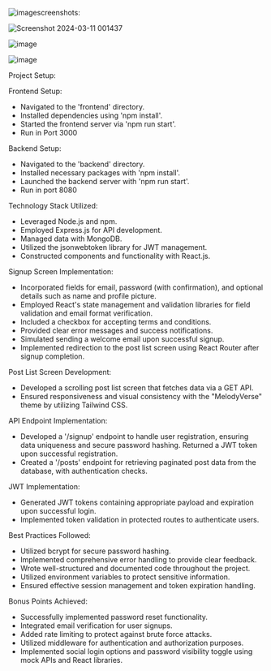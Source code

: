 ![image](https://github.com/PAVANKUMAR-KUNTOLLA/HiringX_Assessment/assets/109667063/93f64e2e-4d89-4259-ba5d-845d241d9705)screenshots:


![Screenshot 2024-03-11 001437](https://github.com/PAVANKUMAR-KUNTOLLA/HiringX_Assessment/assets/109667063/f259d09c-0848-4728-b990-20e1a425e8f6)

![image](https://github.com/PAVANKUMAR-KUNTOLLA/HiringX_Assessment/assets/109667063/bc8e3340-c0c3-4997-8431-27a5e0acd64a)

![image](https://github.com/PAVANKUMAR-KUNTOLLA/HiringX_Assessment/assets/109667063/53429c74-78f7-4ce3-9395-0b8db006332d)

Project Setup:

Frontend Setup:
- Navigated to the 'frontend' directory.
- Installed dependencies using 'npm install'.
- Started the frontend server via 'npm run start'.
-  Run in Port 3000

Backend Setup:
- Navigated to the 'backend' directory.
- Installed necessary packages with 'npm install'.
- Launched the backend server with 'npm run start'.
- Run in port 8080

Technology Stack Utilized:
- Leveraged Node.js and npm.
- Employed Express.js for API development.
- Managed data with MongoDB.
- Utilized the jsonwebtoken library for JWT management.
- Constructed components and functionality with React.js.

Signup Screen Implementation:
- Incorporated fields for email, password (with confirmation), and optional details such as name and profile picture.
- Employed React's state management and validation libraries for field validation and email format verification.
- Included a checkbox for accepting terms and conditions.
- Provided clear error messages and success notifications.
- Simulated sending a welcome email upon successful signup.
- Implemented redirection to the post list screen using React Router after signup completion.

Post List Screen Development:
- Developed a scrolling post list screen that fetches data via a GET API.
- Ensured responsiveness and visual consistency with the "MelodyVerse" theme by utilizing Tailwind CSS.

API Endpoint Implementation:
- Developed a '/signup' endpoint to handle user registration, ensuring data uniqueness and secure password hashing. Returned a JWT token upon successful registration.
- Created a '/posts' endpoint for retrieving paginated post data from the database, with authentication checks.

JWT Implementation:
- Generated JWT tokens containing appropriate payload and expiration upon successful login.
- Implemented token validation in protected routes to authenticate users.

Best Practices Followed:
- Utilized bcrypt for secure password hashing.
- Implemented comprehensive error handling to provide clear feedback.
- Wrote well-structured and documented code throughout the project.
- Utilized environment variables to protect sensitive information.
- Ensured effective session management and token expiration handling.

Bonus Points Achieved:
- Successfully implemented password reset functionality.
- Integrated email verification for user signups.
- Added rate limiting to protect against brute force attacks.
- Utilized middleware for authentication and authorization purposes.
- Implemented social login options and password visibility toggle using mock APIs and React libraries.
